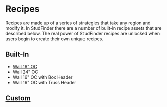 # Recipes

Recipes are made up of a series of strategies that take any region and modify it.  In StudFinder there are a number of built-in recipe assets that are described below.  The real power of StudFinder recipes are unlocked when users begin to create their own unique recipes.

## Built-In

- [Wall 16" OC](Recipes/Wall_16oc.md)
- Wall 24" OC
- Wall 16" OC with Box Header
- Wall 16" OC with Truss Header

## [Custom](Recipes/Custom.md)
